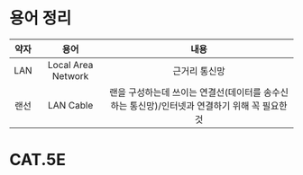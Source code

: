 # 용어 정리
|약자|용어|내용|
|:---:|:---:|:---:|
|LAN|Local Area Network|근거리 통신망|
|랜선|LAN Cable|랜을 구성하는데 쓰이는 연결선(데이터를 송수신하는 통신망)/인터넷과 연결하기 위해 꼭 필요한 것|


# CAT.5E 

